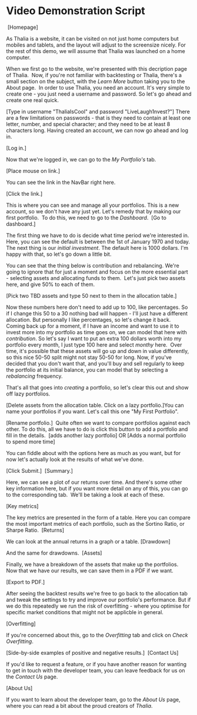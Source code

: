 # Video Demonstration Script

​
[Homepage]

As Thalia is a website, it can be visited on not just home computers but mobiles and tablets, and the layout will adjust to the screensize nicely. For the rest of this demo, we will assume that Thalia was launched on a home computer.

When we first go to the website, we're presented with this decription page of Thalia.
​
Now, if you're not familiar with backtesting or Thalia, there's a small section on the subject, with the _Learn More_  button taking you to the About page.
​
In order to use Thalia, you need an account. It's very simple to create one - you just need a username and password. So let's go ahead and create one real quick.

[Type in username "ThaliaIsCool" and password "LiveLaugh1nvest?"]
There are a few limitations on passwords - that is they need to contain at least one letter, number, and special character; and they need to be at least 8 characters long.
​Having created an account, we can now go ahead and log in.

[Log in.]

Now that we're logged in, we can go to the _My Portfolio's_ tab.

[Place mouse on link.]

You can see the link in the NavBar right here.

[Click the link.]

This is where you can see and manage all your portfolios. This is a new account, so we don't have any just yet. Let's remedy that by making our first portfolio.
​
To do this, we need to go to the _Dashboard_.
​
[Go to dashboard.]

The first thing we have to do is decide what time period we're interested in. Here, you can see the default is between the 1st of January 1970 and today.
​
The next thing is our _initial investment_. The default here is 1000 dollars. I'm happy with that, so let's go down a little bit.

You can see that the thing below is contribution and rebalancing. We're going to ignore that for just a moment and focus on the more essential part - selecting assets and allocating funds to them.
​​
Let's just pick two assets here, and give 50% to each of them.

[Pick two TBD assets and type 50 next to them in the allocation table.]

Now these numbers here don't need to add up to 100, like percentages. So if I change this 50 to a 30 nothing bad will happen - I'll just have a different allocation. But personally I like percentages, so let's change it back.
​
Coming back up for a moment, if I have an income and want to use it to invest more into my portfolio as time goes on, we can model that here with _contribution_. So let's say I want to put an extra 100 dollars worth into my portfolio every month, I just type 100 here and select _monthy_ here.
​
Over time, it's possible that these assets will go up and down in value differently, so this nice 50-50 split might not stay 50-50 for long. Now, if you've decided that you don't want that, and you'll buy and sell regularly to keep the portfolio at its initial balance, you can model that by selecting a _rebalancing_ frequency.

That's all that goes into _creating_ a portfolio, so let's clear this out and show off lazy portfolios.

[Delete assets from the allocation table. Click on a lazy portfolio.]
​
You can name your portfolios if you want. Let's call this one "My First Portfolio".

[Rename portfolio.]
​
Quite often we want to compare portfolios against each other. To do this, all we have to do is click this button to add a portfolio and fill in the details.
​​
[adds another lazy portfolio] OR [Adds a normal portfolio to spend more time]

You can fiddle about with the options here as much as you want, but for now let's actually look at the results of what we've done.

[Click Submit.]
​
[Summary.]

Here, we can see a plot of our returns over time. And there's some other key information here, but if you want more detail on any of this, you can go to the corresponding tab.
​
We'll be taking a look at each of these.​

[Key metrics]

The key metrics are presented in the form of a table. Here you can compare the most important metrics of each portfolio, such as the Sortino Ratio, or Sharpe Ratio.
​
[Returns]

We can look at the annual returns in a graph or a table.
​
[Drawdown]

And the same for drawdowns.
​
[Assets]

Finally, we have a breakdown of the assets that make up the portfolios.
​​
Now that we have our results, we can save them in a PDF if we want.

[Export to PDF.]

After seeing the backtest results we're free to go back to the allocation tab and tweak the settings to try and improve our portfolio's performance. But if we do this repeatedly we run the risk of overfitting - where you optimise for specific market conditions that might not be applicble in general.

[Overfitting]

If you're concerned about this, go to the _Overfitting_ tab and click on _Check Overfitting_.

[Side-by-side examples of positive and negative results.]
​
[Contact Us]

If you'd like to request a feature, or if you have another reason for wanting to get in touch with the developer team, you can leave feedback for us on the _Contact Us_ page.

[About Us]

If you want to learn about the developer team, go to the _About Us_ page, where you can read a bit about the proud creators of _Thalia_.
